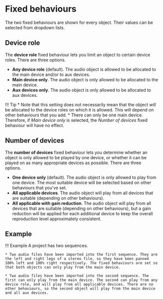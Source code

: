 # Fixed behaviours

The two fixed behaviours are shown for every object. Their values can be selected from dropdown lists.

## Device role

The **device role** fixed behaviour lets you limit an object to certain device roles. There are three options.

* **Any device role** (default). The audio object is allowed to be allocated to the main device and/or to aux devices.
* **Main device only**. The audio object is only allowed to be allocated to the main device.
* **Aux devices only**. The audio object is only allowed to be allocated to aux devices.

!!! Tip
    * Note that this setting does not necessarily mean that the object *will* be allocated to the device roles on which it is allowed. This will depend on other behaviours that you add.
    * There can only be one main device. Therefore, if *Main device only* is selected, the *Number of devices* fixed behaviour will have no effect.

<a name="number-of-devices"></a>
## Number of devices

The **number of devices** fixed behaviour lets you determine whether an object is only allowed to be played by one device, or whether it can be played on as many appropriate devices as possible. There are three options.

* **One device only** (default). The audio object is only allowed to play from one device. The most suitable device will be selected based on other behaviours that you've set.
* **All applicable devices**. The audio object will play from all devices that are suitable (depending on other behaviours).
* **All applicable with gain reduction**. The audio object will play from all devices that are suitable (depending on other behaviours), but a gain reduction will be applied for each additional device to keep the overall reproduction level approximately consistent.

## Example

!!! Example
    A project has two sequences.

    * Two audio files have been imported into the first sequence. They are the left and right legs of a stereo file, so they have been panned 100% left and 100% right respectively. The fixed behaviours are set so that both objects can only play from the main device.

    * Two audio files have been imported into the second sequence. The first can only play from the main device. The second can play from any device role, and will play from all applicable devices. There are no other behaviours, so the second object will play from the main device and all aux devices.
